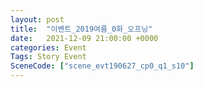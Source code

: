 ```yaml
---
layout: post
title:  "이벤트_2019여름_0화_오프닝"
date:   2021-12-09 21:00:00 +0000
categories: Event
Tags: Story Event
SceneCode: ["scene_evt190627_cp0_q1_s10"]
---
```

